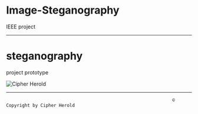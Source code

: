 # Image-Steganography
IEEE project


-------------------------------------------------------------------------------------------------------------------------------------------------------------------------


# steganography
project prototype

![Cipher Herold](https://user-images.githubusercontent.com/91772465/221395427-38309e72-12d4-421c-a415-6d68635f29b4.png)


-------------------------------------------------------------------------------------------------------------------------------------------------------------------------

                                                                   © Copyright by Cipher Herold 
